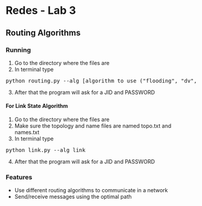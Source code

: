 # Redes - Lab 3
## Routing Algorithms

### Running
1. Go to the directory where the files are
2. In terminal type 
<pre>python routing.py --alg [algorithm to use ("flooding", "dv", "fl")]</pre>
3. After that the program will ask for a JID and PASSWORD

#### For Link State Algorithm
1. Go to the directory where the files are
2. Make sure the topology and name files are named topo.txt and names.txt
3. In terminal type 
<pre>python link.py --alg link</pre>
4. After that the program will ask for a JID and PASSWORD

### Features
* Use different routing algorithms to communicate in a network
* Send/receive messages using the optimal path
